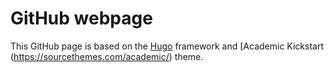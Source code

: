 # GitHub webpage
This GitHub page is based on the [Hugo](https://gohugo.io) framework and [Academic Kickstart (https://sourcethemes.com/academic/) theme.
